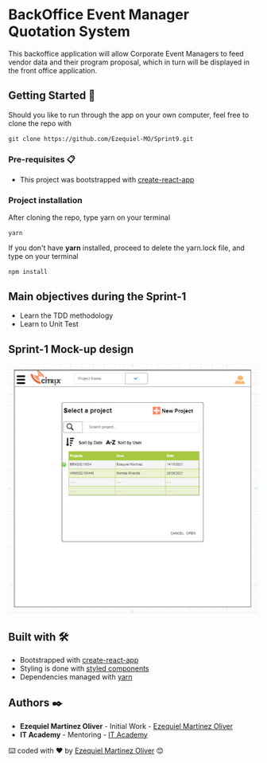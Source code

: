# BackOffice Event Manager Quotation System

This backoffice application will allow Corporate Event Managers to feed vendor data and their program proposal, which in turn will be displayed in the front office application.

## Getting Started 🚀

Should you like to run through the app on your own computer, feel free to clone the repo with

```
git clone https://github.com/Ezequiel-MO/Sprint9.git
```

### Pre-requisites 📋

- This project was bootstrapped with [create-react-app](https://github.com/facebook/create-react-app)

### Project installation

After cloning the repo, type yarn on your terminal

```
yarn
```

If you don't have **yarn** installed, proceed to delete the yarn.lock file, and type on your terminal

```
npm install
```

## Main objectives during the Sprint-1

- Learn the TDD methodology
- Learn to Unit Test

## Sprint-1 Mock-up design

![Project board](/mockup-screenshots/sprint1-mockup.png?raw=true "Pop up screen when Project Name input in Header is submitted")

## Built with 🛠️

- Bootstrapped with [create-react-app](https://github.com/facebook/create-react-app)
- Styling is done with [styled components](https://styled-components.com/)
- Dependencies managed with [yarn](https://yarnpkg.com/)

## Authors ✒️

- **Ezequiel Martinez Oliver** - Initial Work - [Ezequiel Martinez Oliver](https://github.com/Ezequiel-MO)
- **IT Academy** - Mentoring - [IT Academy](https://www.barcelonactiva.cat/es/itacademy)

⌨️ coded with ❤️ by [Ezequiel Martinez Oliver](https://github.com/Ezequiel-MO) 😊
